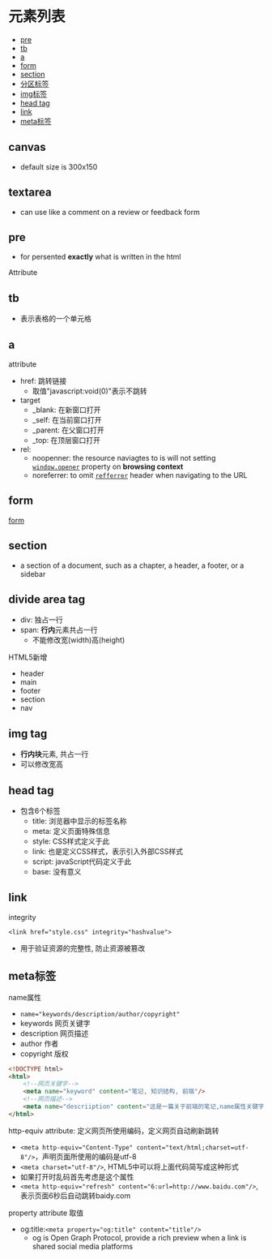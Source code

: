 # 元素列表

- [pre](#pre)
- [tb](#tb)
- [a](#a)
- [form](#form)
- [section](#section)
- [分区标签](#分区标签)
- [img标签](#img标签)
- [head tag](#head标签)
- [link](#link)
- [meta标签](#meta标签)

## canvas

- default size is 300x150

## textarea

- can use like a comment on a review or feedback form

## pre

- for persented **exactly** what is written in the html

Attribute

## tb

- 表示表格的一个单元格

## a

attribute

- href: 跳转链接
  - 取值"javascript:void(0)"表示不跳转
- target
  - _blank: 在新窗口打开
  - _self: 在当前窗口打开
  - _parent: 在父窗口打开
  - _top: 在顶层窗口打开
- rel:
  - noopenner: the resource naviagtes to is will not setting [`window.opener`]() property on **browsing context**
  - noreferrer: to omit [`refferrer`](http-request-header.md#referer) header when navigating to the URL

## form

[form](html-element-form.md)

## section

- a section of a document, such as a chapter, a header, a footer, or a sidebar

## divide area tag

- div: 独占一行
- span: **行内**元素共占一行
  - 不能修改宽(width)高(height)

HTML5新增

- header
- main
- footer
- section
- nav

## img tag

- **行内块**元素, 共占一行
- 可以修改宽高

## head tag

- 包含6个标签
  - title: 浏览器中显示的标签名称
  - meta: 定义页面特殊信息
  - style: CSS样式定义于此
  - link: 也是定义CSS样式，表示引入外部CSS样式
  - script: javaScript代码定义于此
  - base: 没有意义

## link


integrity

`<link href="style.css" integrity="hashvalue">`

- 用于验证资源的完整性, 防止资源被篡改

## meta标签

name属性

- `name="keywords/description/author/copyright"`
- keywords 网页关键字
- description 网页描述
- author 作者
- copyright 版权

```html
<!DOCTYPE html>
<html>
    <!--网页关键字-->
    <meta name="keyword" content="笔记, 知识结构, 前端"/>
    <!--网页描述-->
    <meta name="descriiption" content="这是一篇关于前端的笔记,name属性关键字description是用来做网页的描述"/>
</html>
```

http-equiv attribute: 定义网页所使用编码，定义网页自动刷新跳转

- `<meta http-equiv="Content-Type" content="text/html;charset=utf-8"/>`，声明页面所使用的编码是utf-8
- `<meta charset="utf-8"/>`, HTML5中可以将上面代码简写成这种形式
- 如果打开时乱码首先考虑是这个属性
- `<meta http-equiv="refresh" content="6:url=http://www.baidu.com"/>`, 表示页面6秒后自动跳转baidy.com

property attribute 取值

- og:title:`<meta property="og:title" content="title"/>`
  - og is Open Graph Protocol, provide a rich preview when a link is shared social media platforms
